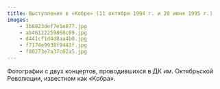 ```yaml
---
title: Выступления в «Кобре» (11 октября 1994 г. и 20 июня 1995 г.)
images:
    - 3b8823def7e1e877.jpg
    - ab46122259868c69.jpg
    - d441cf1d4d8aa4b0.jpg
    - f7174e9938f9443f.jpg
    - f80273e7a37c02a5.jpg
---
```

Фотографии с двух концертов, проводившихся в ДК им. Октябрьской Революции, известном как «Кобра».
